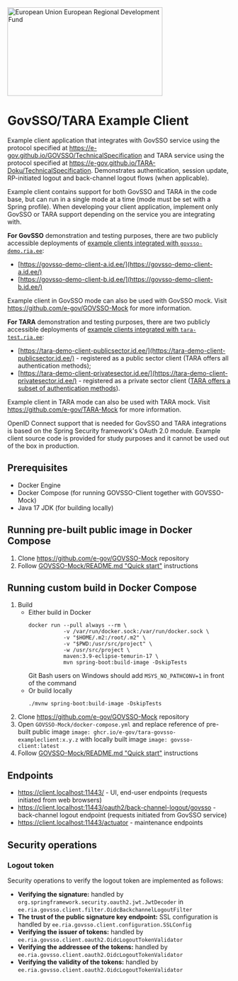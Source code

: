 <img src="src/main/resources/static/assets/eu_regional_development_fund_horizontal.jpg" width="350" height="200" alt="European Union European Regional Development Fund"/>

# GovSSO/TARA Example Client

Example client application that integrates with GovSSO service using the protocol specified
at https://e-gov.github.io/GOVSSO/TechnicalSpecification and TARA service using the protocol specified
at https://e-gov.github.io/TARA-Doku/TechnicalSpecification. Demonstrates authentication, session update, RP-initiated
logout and back-channel logout flows (when applicable).

Example client contains support for both GovSSO and TARA in the code base, but can run in a single mode at a time (mode
must be set with a Spring profile). When developing your client application, implement only GovSSO or TARA support
depending on the service you are integrating with.

**For GovSSO** demonstration and testing purposes, there are two publicly accessible deployments
of [example clients integrated with `govsso-demo.ria.ee`](https://e-gov.github.io/GOVSSO/Demo):

* [https://govsso-demo-client-a.id.ee/](https://govsso-demo-client-a.id.ee/)
* [https://govsso-demo-client-b.id.ee/](https://govsso-demo-client-b.id.ee/)

Example client in GovSSO mode can also be used with GovSSO mock. Visit https://github.com/e-gov/GOVSSO-Mock for more
information.

**For TARA** demonstration and testing purposes, there are two publicly accessible deployments
of [example clients integrated with `tara-test.ria.ee`](https://e-gov.github.io/TARA-Doku/Demo):

* [https://tara-demo-client-publicsector.id.ee/](https://tara-demo-client-publicsector.id.ee/) - registered as a public
  sector client (TARA offers all authentication methods);
* [https://tara-demo-client-privatesector.id.ee/](https://tara-demo-client-privatesector.id.ee/) - registered as a
  private sector
  client ([TARA offers a subset of authentication methods](https://e-gov.github.io/TARA-Doku/TechnicalSpecification#9-private-sector-client-specifications)).

Example client in TARA mode can also be used with TARA mock. Visit https://github.com/e-gov/TARA-Mock for more
information.

OpenID Connect support that is needed for GovSSO and TARA integrations is based on the Spring Security framework's OAuth
2.0 module. Example client source code is provided for study purposes and it cannot be used out of the box in
production.

## Prerequisites

* Docker Engine
* Docker Compose (for running GOVSSO-Client together with GOVSSO-Mock)
* Java 17 JDK (for building locally)

## Running pre-built public image in Docker Compose

1. Clone https://github.com/e-gov/GOVSSO-Mock repository
2. Follow [GOVSSO-Mock/README.md "Quick start"](https://github.com/e-gov/GOVSSO-Mock/blob/master/README.md#quick-start)
   instructions

## Running custom build in Docker Compose

1. Build
    * Either build in Docker
      ```shell
      docker run --pull always --rm \
                 -v /var/run/docker.sock:/var/run/docker.sock \
                 -v "$HOME/.m2:/root/.m2" \
                 -v "$PWD:/usr/src/project" \
                 -w /usr/src/project \
                 maven:3.9-eclipse-temurin-17 \
                 mvn spring-boot:build-image -DskipTests
      ```
      Git Bash users on Windows should add `MSYS_NO_PATHCONV=1` in front of the command
    * Or build locally
      ```shell
      ./mvnw spring-boot:build-image -DskipTests
      ```
3. Clone https://github.com/e-gov/GOVSSO-Mock repository
4. Open `GOVSSO-Mock/docker-compose.yml` and replace reference of pre-built public
   image `image: ghcr.io/e-gov/tara-govsso-exampleclient:x.y.z` with locally built image `image: govsso-client:latest`
5. Follow [GOVSSO-Mock/README.md "Quick start"](https://github.com/e-gov/GOVSSO-Mock/blob/master/README.md#quick-start)
   instructions

## Endpoints

* https://client.localhost:11443/ - UI, end-user endpoints (requests initiated from web browsers)
* https://client.localhost:11443/oauth2/back-channel-logout/govsso - back-channel logout endpoint (requests initiated
  from GovSSO service)
* https://client.localhost:11443/actuator - maintenance endpoints

## Security operations

### Logout token

Security operations to verify the logout token are implemented as follows:

* **Verifying the signature:** handled by `org.springframework.security.oauth2.jwt.JwtDecoder`
  in `ee.ria.govsso.client.filter.OidcBackchannelLogoutFilter`
* **The trust of the public signature key endpoint:** SSL configuration is handled
  by `ee.ria.govsso.client.configuration.SSLConfig`
* **Verifying the issuer of tokens:** handled by `ee.ria.govsso.client.oauth2.OidcLogoutTokenValidator`
* **Verifying the addressee of the tokens:** handled by `ee.ria.govsso.client.oauth2.OidcLogoutTokenValidator`
* **Verifying the validity of the tokens:** handled by `ee.ria.govsso.client.oauth2.OidcLogoutTokenValidator`
